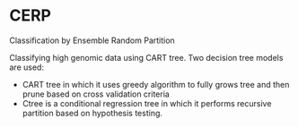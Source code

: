 # CERP
Classification by Ensemble Random Partition

Classifying high genomic data using CART tree.
Two decision tree models are used:
- CART tree in which it uses greedy algorithm to fully grows tree and then prune based on cross validation criteria
- Ctree is a conditional regression tree in which it performs recursive partition based on hypothesis testing.
